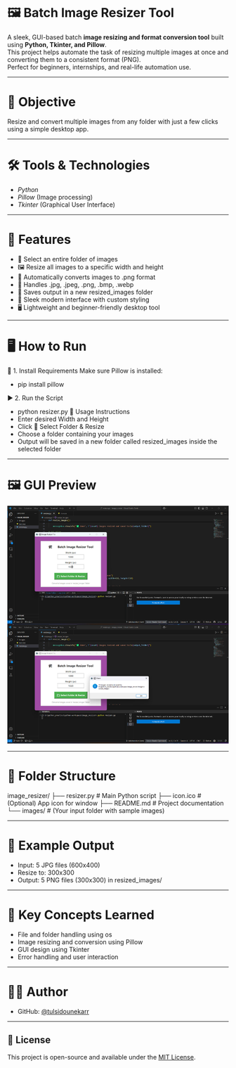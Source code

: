 # 🖼️ Batch Image Resizer Tool

A sleek, GUI-based batch **image resizing and format conversion tool** built using **Python, Tkinter, and Pillow**.  
This project helps automate the task of resizing multiple images at once and converting them to a consistent format (PNG).  
Perfect for beginners, internships, and real-life automation use.

---

# 🎯 Objective

Resize and convert multiple images from any folder with just a few clicks using a simple desktop app.

---

# 🛠️ Tools & Technologies

- *Python*
- *Pillow* (Image processing)
- *Tkinter* (Graphical User Interface)

---

# 🚀 Features

- 📂 Select an entire folder of images  
- 🖼️ Resize all images to a specific width and height  
- 🔄 Automatically converts images to .png format  
- 🧠 Handles .jpg, .jpeg, .png, .bmp, .webp 
- 📁 Saves output in a new resized_images folder  
- 🎨 Sleek modern interface with custom styling  
- 🖥️ Lightweight and beginner-friendly desktop tool  

---

# 🖥️ How to Run

 🔧 1. Install Requirements
Make sure Pillow is installed:
- pip install pillow
  
▶️ 2. Run the Script
- python resizer.py
🧾 Usage Instructions
- Enter desired Width and Height
- Click 📁 Select Folder & Resize
- Choose a folder containing your images
- Output will be saved in a new folder called resized_images inside the selected folder

---

# 🖼️ GUI Preview
![image alt](https://github.com/tulsidounekarr/Image_Resizer_Tool/blob/b777782d867030a639a3d9937bca3a02503adb2a/image%20(17).png)

--- 

# 📁 Folder Structure
image_resizer/
├── resizer.py        # Main Python script
├── icon.ico          # (Optional) App icon for window
├── README.md         # Project documentation
└── images/           # (Your input folder with sample images)

---

# 📌 Example Output
- Input: 5 JPG files (600x400)
- Resize to: 300x300
- Output: 5 PNG files (300x300) in resized_images/

---

# 🧠 Key Concepts Learned
- File and folder handling using os
- Image resizing and conversion using Pillow
- GUI design using Tkinter
- Error handling and user interaction

--- 

# 👨‍💻 Author

- GitHub: [@tulsidounekarr](https://github.com/tulsidounekarr)


---

## 📄 License

This project is open-source and available under the [MIT License](LICENSE).

